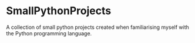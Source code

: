 # SmallPythonProjects
A collection of small python projects created when familiarising myself with the Python programming language.
